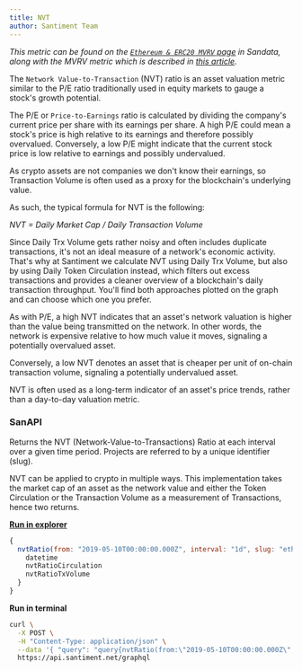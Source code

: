 ```yaml
---
title: NVT
author: Santiment Team
---
```


_This metric can be found on the_ [_`Ethereum & ERC20 MVRV`
page_](https://data.santiment.net/d/4BpXRALik/05-ethereum-and-erc20-mvrv?orgId=1)
_in Sandata, along with the MVRV metric which is described in_ [_this
article_](/metrics/mvrv)_._

The `Network Value-to-Transaction` (NVT) ratio is an asset valuation
metric similar to the P/E ratio traditionally used in equity markets to
gauge a stock's growth potential.

The P/E or `Price-to-Earnings` ratio is calculated by dividing the
company's current price per share with its earnings per share. A high
P/E could mean a stock's price is high relative to its earnings and
therefore possibly overvalued. Conversely, a low P/E might indicate that
the current stock price is low relative to earnings and possibly
undervalued.

As crypto assets are not companies we don't know their earnings, so
Transaction Volume is often used as a proxy for the blockchain's
underlying value.

As such, the typical formula for NVT is the following:

_NVT = Daily Market Cap / Daily Transaction Volume_

Since Daily Trx Volume gets rather noisy and often includes duplicate
transactions, it's not an ideal measure of a network's economic
activity. That's why at Santiment we calculate NVT using Daily Trx
Volume, but also by using Daily Token Circulation instead, which filters
out excess transactions and provides a cleaner overview of a
blockchain's daily transaction throughput. You'll find both approaches
plotted on the graph and can choose which one you prefer.

As with P/E, a high NVT indicates that an asset's network valuation is
higher than the value being transmitted on the network. In other words,
the network is expensive relative to how much value it moves, signaling
a potentially overvalued asset.

Conversely, a low NVT denotes an asset that is cheaper per unit of
on-chain transaction volume, signaling a potentially undervalued asset.

NVT is often used as a long-term indicator of an asset's price trends,
rather than a day-to-day valuation metric.

### SanAPI

Returns the NVT (Network-Value-to-Transactions) Ratio at each interval
over a given time period. Projects are referred to by a unique
identifier (slug).

NVT can be applied to crypto in multiple ways. This implementation
takes the market cap of an asset as the network value and either the
Token Circulation or the Transaction Volume as a measurement of
Transactions, hence two returns.

[**Run in
explorer**](<https://api.santiment.net/graphiql?query=%7B%0A%20%20nvtRatio(from%3A%20%222019-05-10T00%3A00%3A00.000Z%22%2C%20interval%3A%20%221d%22%2C%20slug%3A%20%22ethereum%22%2C%20to%3A%20%222019-06-23T00%3A00%3A00.000Z%22)%20%7B%0A%20%20%20%20datetime%0A%20%20%20%20nvtRatioCirculation%0A%20%20%20%20nvtRatioTxVolume%0A%20%20%7D%0A%7D%0A&variables=>)

```js
{
  nvtRatio(from: "2019-05-10T00:00:00.000Z", interval: "1d", slug: "ethereum", to: "2019-06-23T00:00:00.000Z") {
    datetime
    nvtRatioCirculation
    nvtRatioTxVolume
  }
}
```

**Run in terminal**

```sh
curl \
  -X POST \
  -H "Content-Type: application/json" \
  --data '{ "query": "query{nvtRatio(from:\"2019-05-10T00:00:00.000Z\",interval:\"1d\",slug:\"ethereum\",to:\"2019-06-23T00:00:00.000Z\"){datetime, nvtRatioCirculation, nvtRatioTxVolume}}" }' \
  https://api.santiment.net/graphql
```
